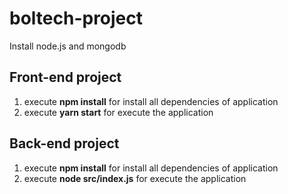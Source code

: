 # boltech-project

Install node.js and mongodb

## Front-end project

1. execute **npm install** for install all dependencies of application
2. execute **yarn start** for execute the application

## Back-end project

1. execute **npm install** for install all dependencies of application
2. execute **node src/index.js** for execute the application
